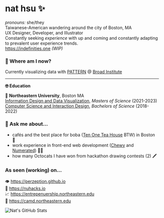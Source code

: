 # nat hsu ✨
_pronouns:_ she/they  
Taiwanese-American wandering around the city of Boston, MA  
UX Designer, Developer, and Illustrator  
Constantly seeking *experience* with up and coming  and constantly adapting to prevalent user experience trends.  
https://indefinities.one _(WIP)_  
  
### 📍 Where am I now?  
Currently visualizing data with [PATTERN](https://pattern.broadinstitute.org/) @ [Broad Institute](https://www.broadinstitute.org/)  
  
___
**🤓 Education**  
  
🐾 **Northeastern University**, Boston MA  
[Information Design and Data Visualization](https://camd.northeastern.edu/program/information-design-and-data-visualization-ms/), _Masters of Science_ (2021-2023)  
[Computer Science and Interaction Design](https://www.khoury.northeastern.edu/programs/bs-computer-sciencedesign/), _Bachelors of Science_ (2018-2022)  


### 💬 Ask me about...
* cafés and the best place for boba ([Ten One Tea House](https://www.tenoneteahouse.com/) BTW) in Boston 🧋
* work experience in front-end web development ([Chewy](https://www.chewy.com/) and [Numerated](https://www.numerated.com/)) 👨‍💻
* how many Octocats I have won from hackathon drawing contests (2) 🖍

### As seen (working) on...  
👁️ https://perzeption.github.io  
🐙 https://nuhacks.io   
📈 https://entrepenuership.northeastern.edu  
🎨 https://camd.northeastern.edu  
  
  
![Nat's GitHub Stats](https://github-readme-stats.vercel.app/api?username=indefinities&count_private=true&show_icons=true&theme=dracula)
<!--
**indefinities/indefinities** is a ✨ _special_ ✨ repository because its `README.md` (this file) appears on your GitHub profile.

Here are some ideas to get you started:

- 🔭 I’m currently working on ...
- 🌱 I’m currently learning ...
- 👯 I’m looking to collaborate on ...
- 🤔 I’m looking for help with ...
- 💬 Ask me about ...
- 📫 How to reach me: ...
- 😄 Pronouns: ...
- ⚡ Fun fact: ...
-->
